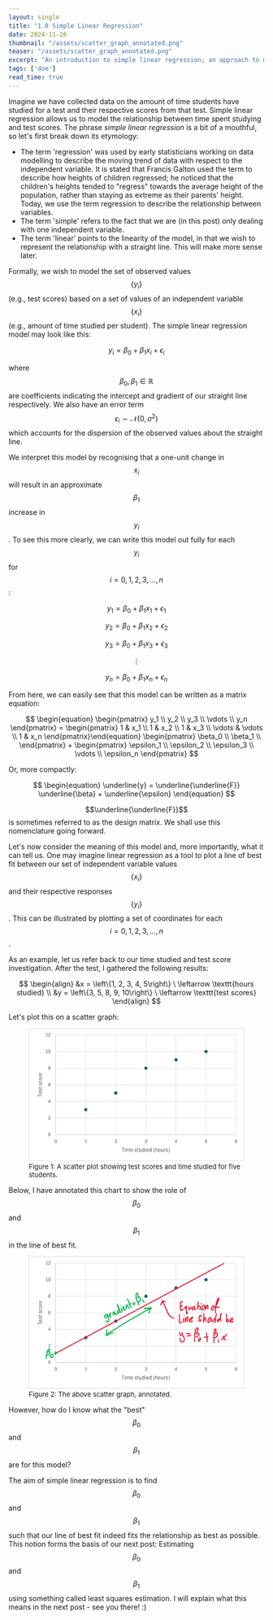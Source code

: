 ```yaml
---
layout: single
title: "1.0 Simple Linear Regression"
date: 2024-11-26
thumbnail: "/assets/scatter_graph_annotated.png"
teaser: "/assets/scatter_graph_annotated.png"
excerpt: "An introduction to simple linear regression; an approach to model a relationship between values of an independent variable and values of a dependent variable."
tags: ['doe']
read_time: true
---
```

<script src="https://polyfill.io/v3/polyfill.min.js?features=es6"></script>
<script id="MathJax-script" async src="https://cdn.jsdelivr.net/npm/mathjax@3/es5/tex-mml-chtml.js"></script>
<script type="text/javascript" async
  src="https://cdnjs.cloudflare.com/ajax/libs/mathjax/2.7.7/MathJax.js?config=TeX-MML-AM_CHTML">
</script>

Imagine we have collected data on the amount of time students have studied for a test and their respective scores from that test. Simple linear regression allows us to model the relationship between time spent studying and test scores. The phrase *simple linear regression* is a bit of a mouthful, so let's first break down its etymology: 

- The term 'regression' was used by early statisticians working on data modelling to describe the moving trend of data with respect to the independent variable. It is stated that Francis Galton used the term to describe how heights of children regressed; he noticed that the children's heights tended to "regress" towards the average height of the population, rather than staying as extreme as their parents' height. Today, we use the term regression to describe the relationship between variables.
- The term 'simple' refers to the fact that we are (in this post) only dealing with one independent variable.
- The term 'linear' points to the linearity of the model, in that we wish to represent the relationship with a straight line. This will make more sense later.

Formally, we wish to model the set of observed values $$\left\{y_i\right\}$$ (e.g., test scores) based on a set of values of an independent variable $$\left\{x_i\right\}$$ (e.g., amount of time studied per student). The simple linear regression model may look like this:

$$
\begin{equation}
y_i = \beta_0 + \beta_1 x_i + \epsilon_i
\end{equation}
$$

where $$\beta_0, \beta_1 \in \mathbb{R}$$ are coefficients indicating the intercept and gradient of our straight line respectively. We also have an error term $$\epsilon_i \sim \mathcal{N}(0, \sigma^2)$$ which accounts for the dispersion of the observed values about the straight line.

We interpret this model by recognising that a one-unit change in $$x_i$$ will result in an approximate $$\beta_1$$ increase in $$y_i$$. To see this more clearly, we can write this model out fully for each $$y_i$$ for $$i = 0, 1, 2, 3, \ldots, n$$:

$$
\begin{equation}
y_1 = \beta_0 + \beta_1 x_1 + \epsilon_1
\end{equation}
$$

$$
\begin{equation}
y_2 = \beta_0 + \beta_1 x_2 + \epsilon_2
\end{equation}
$$

$$
\begin{equation}
y_3 = \beta_0 + \beta_1 x_3 + \epsilon_3
\end{equation}
$$

$$
\begin{equation}
\vdots
\end{equation}
$$

$$
\begin{equation}
y_n = \beta_0 + \beta_1 x_n + \epsilon_n
\end{equation}
$$

From here, we can easily see that this model can be written as a matrix equation:

$$
\begin{equation}
\begin{pmatrix}
y_1 \\
y_2 \\
y_3 \\
\vdots \\
y_n
\end{pmatrix} = \begin{pmatrix}
1 & x_1 \\
1 & x_2 \\
1 & x_3 \\
\vdots & \vdots \\
1 & x_n
\end{pmatrix}\end{equation} \begin{pmatrix}
\beta_0 \\
\beta_1 \\
\end{pmatrix}
+
\begin{pmatrix}
\epsilon_1 \\
\epsilon_2 \\
\epsilon_3 \\
\vdots \\
\epsilon_n
\end{pmatrix}
$$

Or, more compactly:

$$
\begin{equation}
\underline{y} = \underline{\underline{F}} \underline{\beta} + \underline{\epsilon}
\end{equation}
$$

$$\underline{\underline{F}}$$ is sometimes referred to as the design matrix. We shall use this nomenclature going forward.

Let's now consider the meaning of this model and, more importantly, what it can tell us. One may imagine linear regression as a tool to plot a line of best fit between our set of independent variable values $$\left\{x_i\right\}$$ and their respective responses $$\left\{y_i\right\}$$. This can be illustrated by plotting a set of coordinates for each $$i = 0, 1, 2, 3, \ldots, n$$.

As an example, let us refer back to our time studied and test score investigation. After the test, I gathered the following results:

$$
\begin{align}
&x = \left\{1, 2, 3, 4, 5\right\} \ \leftarrow \texttt{hours studied} \\
&y = \left\{3, 5, 8, 9, 10\right\} \ \leftarrow \texttt{test scores}
\end{align}
$$

Let's plot this on a scatter graph:

<figure>
  <img src="/assets/scatter_graph.png" alt="A scatter plot showing test scores and time studied for five students." title="A scatter plot showing test scores and time studied for five students." style="width=50%;">
  <figcaption style="font-size: small;">Figure 1: A scatter plot showing test scores and time studied for five students. </figcaption>
</figure>

Below, I have annotated this chart to show the role of $$\beta_0$$ and $$\beta_1$$ in the line of best fit.

<figure>
  <img src="/assets/scatter_graph_annotated.png" alt="The above scatter graph, annotated." title="The above scatter graph, annotated." style="width=50%;">
  <figcaption style="font-size: small;">Figure 2: The above scatter graph, annotated. </figcaption>
</figure>

However, how do I know what the "best" $$\beta_0$$ and $$\beta_1$$ are for this model?

The aim of simple linear regression is to find $$\beta_0$$ and $$\beta_1$$ such that our line of best fit indeed fits the relationship as best as possible. This notion forms the basis of our next post: Estimating $$\beta_0$$ and $$\beta_1$$ using something called least squares estimation. I will explain what this means in the next post - see you there! :)
